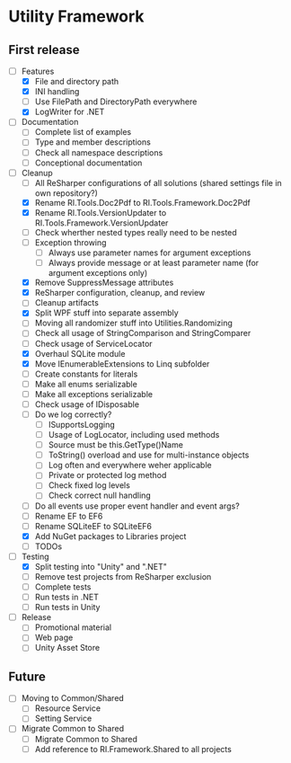 # Utility Framework

## First release

- [ ] Features
  - [X] File and directory path
  - [X] INI handling
  - [ ] Use FilePath and DirectoryPath everywhere
  - [X] LogWriter for .NET
- [ ] Documentation
  - [ ] Complete list of examples
  - [ ] Type and member descriptions
  - [ ] Check all namespace descriptions
  - [ ] Conceptional documentation
- [ ] Cleanup
  - [ ] All ReSharper configurations of all solutions (shared settings file in own repository?)
  - [X] Rename RI.Tools.Doc2Pdf to RI.Tools.Framework.Doc2Pdf
  - [X] Rename RI.Tools.VersionUpdater to RI.Tools.Framework.VersionUpdater
  - [ ] Check wherther nested types really need to be nested
  - [ ] Exception throwing
    - [ ] Always use parameter names for argument exceptions
    - [ ] Always provide message or at least parameter name (for argument exceptions only)
  - [X] Remove SuppressMessage attributes
  - [X] ReSharper configuration, cleanup, and review
  - [ ] Cleanup artifacts
  - [X] Split WPF stuff into separate assembly
  - [ ] Moving all randomizer stuff into Utilities.Randomizing
  - [ ] Check all usage of StringComparison and StringComparer
  - [ ] Check usage of ServiceLocator
  - [X] Overhaul SQLite module
  - [X] Move IEnumerableExtensions to Linq subfolder
  - [ ] Create constants for literals
  - [ ] Make all enums serializable
  - [ ] Make all exceptions serializable
  - [ ] Check usage of IDisposable
  - [ ] Do we log correctly?
    - [ ] ISupportsLogging
    - [ ] Usage of LogLocator, including used methods
    - [ ] Source must be this.GetType()Name
    - [ ] ToString() overload and use for multi-instance objects
    - [ ] Log often and everywhere weher applicable
    - [ ] Private or protected log method
    - [ ] Check fixed log levels
    - [ ] Check correct null handling
  - [ ] Do all events use proper event handler and event args?
  - [ ] Rename EF to EF6
  - [ ] Rename SQLiteEF to SQLiteEF6
  - [X] Add NuGet packages to Libraries project
  - [ ] TODOs
- [ ] Testing
  - [X] Split testing into "Unity" and ".NET"
  - [ ] Remove test projects from ReSharper exclusion
  - [ ] Complete tests
  - [ ] Run tests in .NET
  - [ ] Run tests in Unity
- [ ] Release
  - [ ] Promotional material
  - [ ] Web page
  - [ ] Unity Asset Store

## Future

- [ ] Moving to Common/Shared
  - [ ] Resource Service
  - [ ] Setting Service
- [ ] Migrate Common to Shared
  - [ ] Migrate Common to Shared
  - [ ] Add reference to RI.Framework.Shared to all projects
